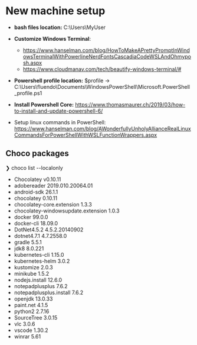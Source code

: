 # New machine setup

- <b>bash files location:</b> C:\Users\MyUser

- <b>Customize Windows Terminal</b>: 
  - https://www.hanselman.com/blog/HowToMakeAPrettyPromptInWindowsTerminalWithPowerlineNerdFontsCascadiaCodeWSLAndOhmyposh.aspx
  - https://www.cloudmanav.com/tech/beautify-windows-terminal/#
- <b>Powershell profile location:</b> $profile -> C:\Users\fluendo\Documents\WindowsPowerShell\Microsoft.PowerShell_profile.ps1
- <b>Install Powershell Core:</b> https://www.thomasmaurer.ch/2019/03/how-to-install-and-update-powershell-6/
- Setup linux commands in PowerShell: https://www.hanselman.com/blog/AWonderfullyUnholyAllianceRealLinuxCommandsForPowerShellWithWSLFunctionWrappers.aspx

## Choco packages
❯ choco list --localonly
- Chocolatey v0.10.11
- adobereader 2019.010.20064.01
- android-sdk 26.1.1
- chocolatey 0.10.11
- chocolatey-core.extension 1.3.3
- chocolatey-windowsupdate.extension 1.0.3
- docker 99.0.0
- docker-cli 18.09.0
- DotNet4.5.2 4.5.2.20140902
- dotnet4.7.1 4.7.2558.0
- gradle 5.5.1
- jdk8 8.0.221
- kubernetes-cli 1.15.0
- kubernetes-helm 3.0.2
- kustomize 2.0.3
- minikube 1.5.2
- nodejs.install 12.6.0
- notepadplusplus 7.6.2
- notepadplusplus.install 7.6.2
- openjdk 13.0.33
- paint.net 4.1.5
- python2 2.7.16
- SourceTree 3.0.15
- vlc 3.0.6
- vscode 1.30.2
- winrar 5.61

